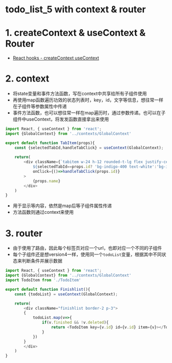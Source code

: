 # todo_list_5 with context & router

# 1. createContext & useContext & Router
- [React hooks - createContext useContext](https://github.com/davidkorea/30days_frontend/blob/master/00_Tips/useContext_router.md)


# 2. context

- 将state变量和事件方法函数，写在context中共享给所有子组件使用
- 再使用map函数遍历功效的状态列表时，key，id，文字等信息，想往常一样在子组件等参数属性中传递
- 事件方法函数，也可以想往常一样在map遍历时，通过参数传递。也可以在子组件中useContext，将发发函数直接拿出来使用

```javascript
import React, { useContext } from 'react';
import {GlobalContext} from '../contexts/GlobalContext'

export default function TabItem(props){
    const {selectedTabId,handleTabClick} = useContext(GlobalContext);
    
    return(
        <div className={`tabitem w-24 h-12 rounded-t-lg flex justify-center items-center
            ${selectedTabId==props.id? 'bg-indigo-400 text-white':'bg-indigo-200'}`}
            onClick={()=>handleTabClick(props.id)}
        >
            {props.name}
        </div>
    )
}
```
- 用于显示等内容，依然是map后等子组件属性传递
- 方法函数则通过context来使用

# 3. router

- 由于使用了路由，因此每个标签页对应一个url，也即对应一个不同的子组件
- 每个子组件还是想version4一样，使用同一个`todoList`变量，根据其中不同状态来判断条件并展示数据

```javascript
import React, { useContext } from 'react';
import {GlobalContext} from '../contexts/GlobalContext'
import TodoItem from './TodoItem'

export default function Finishlist(){
    const {todoList} = useContext(GlobalContext);

    return(
        <div className="finishlist border-2 p-3">
        {
            todoList.map(v=>{
                if(v.finished && !v.deleted){
                    return <TodoItem key={v.id} id={v.id} item={v}></TodoItem>
                }
            })
        }            
        </div>
    )
}
```
